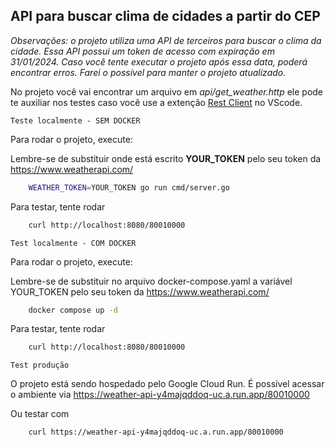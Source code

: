 ## API para buscar clima de cidades a partir do CEP

*Observações: o projeto utiliza uma API de terceiros para buscar o clima da cidade. Essa API possui um token de acesso com expiração em 31/01/2024. Caso você tente executar o projeto após essa data, poderá encontrar erros. Farei o possível para manter o projeto atualizado.*

No projeto você vai encontrar um arquivo em *api/get_weather.http* ele pode te auxiliar nos testes caso você use a extenção [Rest Client](https://github.com/Huachao/vscode-restclient/tree/master) no VScode. 

``Teste localmente - SEM DOCKER``

Para rodar o projeto, execute:

Lembre-se de substituir onde está escrito **YOUR_TOKEN** pelo seu token da https://www.weatherapi.com/

```sh
    WEATHER_TOKEN=YOUR_TOKEN go run cmd/server.go
```

Para testar, tente rodar

```sh
    curl http://localhost:8080/80010000
```

``Test localmente - COM DOCKER``


Para rodar o projeto, execute:

Lembre-se de substituir no arquivo docker-compose.yaml a variável YOUR_TOKEN pelo seu token da https://www.weatherapi.com/

```sh
    docker compose up -d
```

Para testar, tente rodar

```sh
    curl http://localhost:8080/80010000
```
    
``Test produção``

O projeto está sendo hospedado pelo Google Cloud Run. É possível acessar o ambiente via https://weather-api-y4majqddoq-uc.a.run.app/80010000

Ou testar com

```sh
    curl https://weather-api-y4majqddoq-uc.a.run.app/80010000
```
